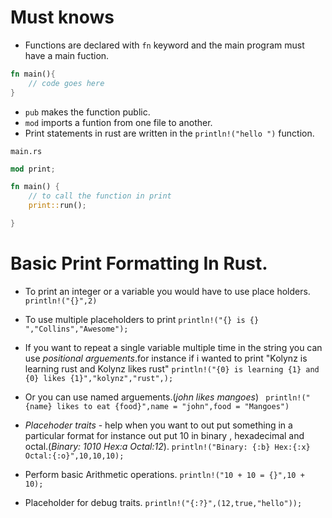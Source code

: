 # Must knows

- Functions are declared with `fn` keyword and the main program must have a main fuction.

```rs
fn main(){
    // code goes here
}
```

- `pub` makes the function public.
- `mod` imports a funtion from one file to another.
- Print statements in rust are written in the `println!("hello ")` function.

`main.rs`

```rs
mod print;

fn main() {
    // to call the function in print
    print::run();

}
```

# Basic Print Formatting In Rust.

- To print an integer or a variable you would have to use place holders.
  `println!("{}",2)`
- To use multiple placeholders to print
  `println!("{} is {} ","Collins","Awesome");`
- If you want to repeat a single variable multiple time in the string you can use _positional arguements_.for instance if i wanted to print "Kolynz is learning rust and Kolynz likes rust"
  `println!("{0} is learning {1} and {0} likes {1}","kolynz","rust",);`
- Or you can use named arguements.(_john likes mangoes_)
  ` println!("{name} likes to eat {food}",name = "john",food = "Mangoes")`
- _Placehoder traits_ - help when you want to out put something in a particular format for instance out put 10 in binary , hexadecimal and octal.(_Binary: 1010 Hex:a Octal:12_).
  `println!("Binary: {:b} Hex:{:x} Octal:{:o}",10,10,10);`

- Perform basic Arithmetic operations.
  `println!("10 + 10 = {}",10 + 10);`
- Placeholder for debug traits.
  `println!("{:?}",(12,true,"hello")); `
